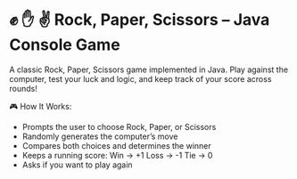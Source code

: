 # ✊ ✋ ✌️ Rock, Paper, Scissors – Java Console Game
A classic Rock, Paper, Scissors game implemented in Java. Play against the computer, test your luck and logic, and keep track of your score across rounds!

🎮 How It Works:
- Prompts the user to choose Rock, Paper, or Scissors
- Randomly generates the computer’s move
- Compares both choices and determines the winner
- Keeps a running score:
  Win → +1
  Loss → -1
  Tie → 0
- Asks if you want to play again

